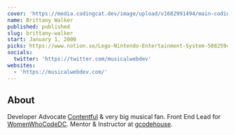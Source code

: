```yaml
---
cover: 'https://media.codingcat.dev/image/upload/v1682991494/main-codingcatdev-photo/podcast-guest/musicalwebdev'
name: Brittany Walker
published: published
slug: brittany-walker
start: January 1, 2000
picks: https://www.notion.so/Lego-Nintendo-Entertainment-System-58825946f71f48d4a8f15d528e829830, https://www.notion.so/Tick-Tick-Boom-945c2c7f683c4c059d7f4246ddfa6756
socials:
  twitter: 'https://twitter.com/musicalwebdev'
websites:
  - 'https://musicalwebdev.com/'
---
```


## About

Developer Advocate [Contentful](https://twitter.com/Contentful) & very big musical fan. Front End Lead for [WomenWhoCodeDC](https://twitter.com/WomenWhoCodeDC). Mentor & Instructor at [gcodehouse](https://twitter.com/gcodehouse).
